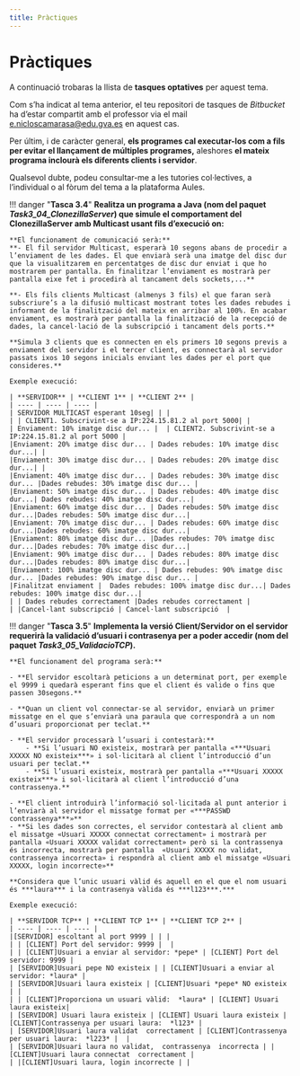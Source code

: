 ```yaml
---
title: Pràctiques
---
```


# Pràctiques

A continuació trobaras la llista de **tasques optatives** per aquest tema.

Com s’ha indicat al tema anterior, el teu repositori de tasques de *Bitbucket* ha d’estar compartit amb el professor via el mail [e.nicloscamarasa@edu.gva.es](mailto:e.nicloscamarasa@edu.gva.es) en aquest cas.

Per últim, i de caràcter general, **els programes cal executar-los com a fils per evitar el llançament de múltiples programes,** aleshores **el mateix programa inclourà els diferents clients i servidor**.

Qualsevol dubte, podeu consultar-me a les tutories col·lectives, a l’individual o al fòrum del tema a la plataforma Aules.


!!! danger "**Tasca 3.4**"
    **Realitza un programa a Java (nom del paquet ***Task3\_04\_ClonezillaServer***) que simule el comportament del ClonezillaServer amb Multicast usant fils d’execució on:** 

    **El funcionament de comunicació serà:**
    **- El fil servidor Multicast, esperarà 10 segons abans de procedir a l’enviament de les dades. El que enviarà serà una imatge del disc dur que la visualitzarem en percentatges de disc dur enviat i que ho mostrarem per pantalla. En finalitzar l’enviament es mostrarà per pantalla eixe fet i procedirà al tancament dels sockets,...**

    **- Els fils clients Multicast (almenys 3 fils) el que faran serà subscriure’s a la difusió multicast mostrant totes les dades rebudes i informant de la finalització del mateix en arribar al 100%. En acabar enviament, es mostrarà per pantalla la finalització de la recepció de dades, la cancel·lació de la subscripció i tancament dels ports.** 
    
    **Simula 3 clients que es connecten en els primers 10 segons previs a enviament del servidor i el tercer client, es connectarà al servidor passats ixos 10 segons inicials enviant les dades per el port que consideres.**

    Exemple execució:  

    | **SERVIDOR** | **CLIENT 1** | **CLIENT 2** |
    | ---- | ---- | ---- |
    | SERVIDOR MULTICAST esperant 10seg| | |
    | | CLIENT1. Subscrivint-se a IP:224.15.81.2 al port 5000| |
    | Enviament: 10% imatge disc dur... |  | CLIENT2. Subscrivint-se a IP:224.15.81.2 al port 5000 |
    |Enviament: 20% imatge disc dur... | Dades rebudes: 10% imatge disc dur...| |
    |Enviament: 30% imatge disc dur... | Dades rebudes: 20% imatge disc dur...| |
    |Enviament: 40% imatge disc dur... | Dades rebudes: 30% imatge disc dur... |Dades rebudes: 30% imatge disc dur... |
    |Enviament: 50% imatge disc dur... | Dades rebudes: 40% imatge disc dur...| Dades rebudes: 40% imatge disc dur...|
    |Enviament: 60% imatge disc dur... | Dades rebudes: 50% imatge disc dur...|Dades rebudes: 50% imatge disc dur...|
    |Enviament: 70% imatge disc dur... | Dades rebudes: 60% imatge disc dur...|Dades rebudes: 60% imatge disc dur...|
    |Enviament: 80% imatge disc dur... |Dades rebudes: 70% imatge disc dur...|Dades rebudes: 70% imatge disc dur...|
    |Enviament: 90% imatge disc dur... | Dades rebudes: 80% imatge disc dur...|Dades rebudes: 80% imatge disc dur...|
    |Enviament: 100% imatge disc dur... | Dades rebudes: 90% imatge disc dur... |Dades rebudes: 90% imatge disc dur... |
    |Finalitzat enviament |  Dades rebudes: 100% imatge disc dur...| Dades rebudes: 100% imatge disc dur...|
    | | Dades rebudes correctament |Dades rebudes correctament |
    | |Cancel·lant subscripció | Cancel·lant subscripció  | 
    

!!! danger "**Tasca 3.5**"
    **Implementa la versió Client/Servidor on el servidor requerirà la validació d’usuari i contrasenya per a poder accedir (nom del paquet ***Task3\_05\_ValidacioTCP***).**
    
    **El funcionament del programa serà:**  

    - **El servidor escoltarà peticions a un determinat port, per exemple el 9999 i quedarà esperant fins que el client és valide o fins que passen 30segons.**  
  
    - **Quan un client vol connectar-se al servidor, enviarà un primer missatge en el que s’enviarà una paraula que correspondrà a un nom d’usuari proporcionat per teclat.**  

    - **El servidor processarà l’usuari i contestarà:** 
        - **Si l’usuari NO existeix, mostrarà per pantalla «***Usuari XXXXX NO existeix***» i sol·licitarà al client l’introducció d’un usuari per teclat.**    
        - **Si l’usuari existeix, mostrarà per pantalla «***Usuari XXXXX existeix***» i sol·licitarà al client l’introducció d’una contrassenya.**  
  
    - **El client introduirà l’informació sol·licitada al punt anterior i l’enviarà al servidor el missatge format per «***PASSWD contrassenya***»**  
    - **Si les dades son correctes, el servidor contestarà al client amb el missatge «Usuari XXXXX connectat correctament» i mostrarà per pantalla «Usuari XXXXX validat correctament» però si la contrassenya és incorrecta, mostrarà per pantalla  «Usuari XXXXX no validat, contrassenya incorrecta» i respondrà al client amb el missatge «Usuari XXXXX, login incorrecte»**
    
    **Considera que l’unic usuari vàlid és aquell en el que el nom usuari és ***laura*** i la contrasenya vàlida és ***l123***.***
    
    Exemple execució:

    | **SERVIDOR TCP** | **CLIENT TCP 1** | **CLIENT TCP 2** |
    | ---- | ---- | ---- |
    |[SERVIDOR] escoltant al port 9999 | | |
    | | [CLIENT] Port del servidor: 9999 |  |
    | | [CLIENT]Usuari a enviar al servidor: *pepe* | [CLIENT] Port del servidor: 9999 |
    | [SERVIDOR]Usuari pepe NO existeix | | [CLIENT]Usuari a enviar al servidor: *laura* |
    | [SERVIDOR]Usuari laura existeix | [CLIENT]Usuari *pepe* NO existeix | |
    | | [CLIENT]Proporciona un usuari vàlid:  *laura* | [CLIENT] Usuari laura existeix|
    | [SERVIDOR] Usuari laura existeix | [CLIENT] Usuari laura existeix | [CLIENT]Contrassenya per usuari laura:  *l123* |
    | [SERVIDOR]Usuari laura validat  correctament | [CLIENT]Contrassenya per usuari laura:  *l223* |  |
    | [SERVIDOR]Usuari laura no validat,  contrassenya  incorrecta | | [CLIENT]Usuari laura connectat  correctament |
    | |[CLIENT]Usuari laura, login incorrecte | |


